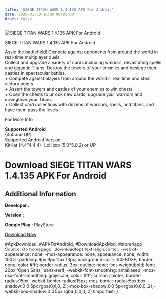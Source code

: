 ```yaml
---
title: 'SIEGE TITAN WARS 1.4.135 APK For Android'
date: 2020-01-30T16:56:00+01:00
draft: false
---
```


![SIEGE TITAN WARS 1.4.135 APK For Android](https://i2.wp.com/apkhome.net/wp-content/uploads/2017/11/SIEGE-TITAN-WARS-1.4.135.png "SIEGE TITAN WARS 1.4.135 APK For Android")

  

SIEGE TITAN WARS 1.4.135 APK For Android

Assie the battlefield! Compete against opponents from around the world in real-time multiplayer duels.  
Collect and upgrade a variety of cards including warriors, devastating spells and gigantic Titans. Destroy the towers of your enemies and besiege their castles in spectacular battles.  
\+ Compete against players from around the world in real time and steal victory points  
\+ Assert the towers and castles of your enemies to win chests  
\+ Open the chests to unlock new cards, upgrade your warriors and strengthen your Titans  
\+ Collect card collections with dozens of warriors, spells, and titans, and have them pass the levels

For More Info

**Supported Android**  
{4.4 and UP}  
Supported Android Version:-  
KitKat (4.4"4.4.4)- Lollipop (5.0"5.0.2) or UP

Download SIEGE TITAN WARS 1.4.135 APK For Android
=================================================

Additional Information
----------------------

**Developer :**

**Version :**

**Google Play :** PlayStore

  

[Download Now](https://store4app.co/post/siege-titan-wars-1-4-135-apk-for-android_1573671118)

  
#ApkDownload, #APKForAndroid, #DownloadApkMod, #store4app  
Source: [Go homepage.](https://store4app.co/post/siege-titan-wars-1-4-135-apk-for-android_1573671118) .downloadtop{ text-align:center; -webkit-appearance: none; -moz-appearance: none; appearance: none; width: 100%; padding: 9px 9px 11px 13px; background-color: #0EBD3F; border: none; color:#fff; border-radius: 3px; outline: none; font-weight;bold; font: 20px 'Open Sans', sans-serif; -webkit-font-smoothing: antialiased; -moz-osx-font-smoothing: grayscale; color: #fff; cursor: pointer; border-radius:15px;-webkit-border-radius:15px;-moz-border-radius:5px;box-shadow:0 0 5px rgba(0,0,0,.2);-moz-box-shadow:0 0 5px rgba(0,0,0,.2);-webkit-box-shadow:0 0 5px rgba(0,0,0,.2) !important; }